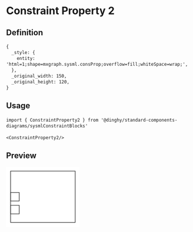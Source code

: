 # Constraint Property 2

## Definition

```
{
  _style: { 
    entity: 'html=1;shape=mxgraph.sysml.consProp;overflow=fill;whiteSpace=wrap;',
  },
  _original_width: 150,
  _original_height: 120,
}
```

## Usage

```
import { ConstraintProperty2 } from '@dinghy/standard-components-diagrams/sysmlConstraintBlocks'

<ConstraintProperty2/>
```

## Preview

<img src="./constraint-property-2.png" width="200"/>
